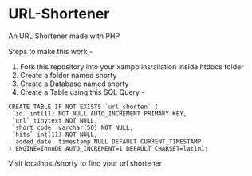 # URL-Shortener
An URL Shortener made with PHP

Steps to make this work - 
1. Fork this repository into your xampp installation inside htdocs folder
2. Create a folder named shorty
3. Create a Database named shorty
4. Create a Table using this SQL Query - 
```mysql
CREATE TABLE IF NOT EXISTS `url_shorten` (
 `id` int(11) NOT NULL AUTO_INCREMENT PRIMARY KEY,
 `url` tinytext NOT NULL,
 `short_code` varchar(50) NOT NULL,
 `hits` int(11) NOT NULL,
 `added_date` timestamp NULL DEFAULT CURRENT_TIMESTAMP
) ENGINE=InnoDB AUTO_INCREMENT=1 DEFAULT CHARSET=latin1;
```

Visit localhost/shorty to find your url shortener
